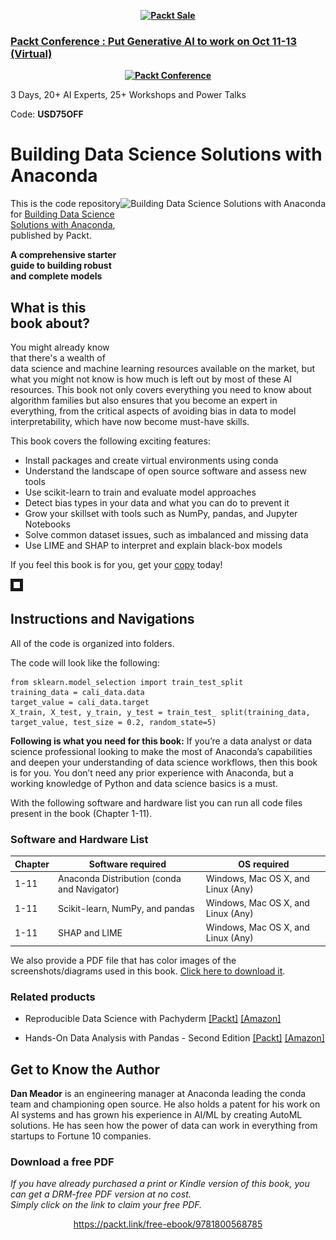 
<b><p align='center'>[![Packt Sale](https://static.packt-cdn.com/assets/images/packt+events/Improve_UX.png)](https://packt.link/algotradingpython)</p></b> 


### [Packt Conference : Put Generative AI to work on Oct 11-13 (Virtual)](https://packt.link/JGIEY)

<b><p align='center'>[![Packt Conference](https://hub.packtpub.com/wp-content/uploads/2023/08/put-generative-ai-to-work-packt.png)](https://packt.link/JGIEY)</p></b> 
3 Days, 20+ AI Experts, 25+ Workshops and Power Talks 

Code: <b>USD75OFF</b>




# Building Data Science Solutions with Anaconda

<a href="https://www.packtpub.com/product/building-data-science-solutions-with-anaconda/9781800568785?utm_source=github&utm_medium=repository&utm_campaign=9781800568785"><img src="https://static.packt-cdn.com/products/9781800568785/cover/smaller" alt="Building Data
Science Solutions with Anaconda" height="256px" align="right"></a>

This is the code repository for [Building Data Science Solutions with Anaconda](https://www.packtpub.com/product/building-data-science-solutions-with-anaconda/9781800568785?utm_source=github&utm_medium=repository&utm_campaign=9781800568785), published by Packt.

**A comprehensive starter guide to building robust and complete models**

## What is this book about?
You might already know that there's a wealth of data science and machine learning resources available on the market, but what you might not know is how much is left out by most of these AI resources. This book not only covers everything you need to know about algorithm families but also ensures that you become an expert in everything, from the critical aspects of avoiding bias in data to model interpretability, which have now become must-have skills.

This book covers the following exciting features: 
* Install packages and create virtual environments using conda
* Understand the landscape of open source software and assess new tools
* Use scikit-learn to train and evaluate model approaches
* Detect bias types in your data and what you can do to prevent it
* Grow your skillset with tools such as NumPy, pandas, and Jupyter Notebooks
* Solve common dataset issues, such as imbalanced and missing data
* Use LIME and SHAP to interpret and explain black-box models

If you feel this book is for you, get your [copy](https://www.amazon.com/dp/B09NC5XJ6D) today!

<a href="https://www.packtpub.com/?utm_source=github&utm_medium=banner&utm_campaign=GitHubBanner"><img src="https://raw.githubusercontent.com/PacktPublishing/GitHub/master/GitHub.png" 
alt="https://www.packtpub.com/" border="5" /></a>


## Instructions and Navigations
All of the code is organized into folders.

The code will look like the following:
```
from sklearn.model_selection import train_test_split
training_data = cali_data.data
target_value = cali_data.target
X_train, X_test, y_train, y_test = train_test_ split(training_data, target_value, test_size = 0.2, random_state=5)
```

**Following is what you need for this book:**
If you’re a data analyst or data science professional looking to make the most of Anaconda’s capabilities and deepen your understanding of data science workflows, then this book is for you. You don’t need any prior experience with Anaconda, but a working knowledge of Python and data science basics is a must.

With the following software and hardware list you can run all code files present in the book (Chapter 1-11).

### Software and Hardware List


| Chapter  | Software required                            | OS required                        |
| -------- | ------------------------------------         | -----------------------------------|
| 1-11	   | Anaconda Distribution (conda and Navigator)   | Windows, Mac OS X, and Linux (Any) |
| 1-11	   | Scikit-learn, NumPy, and pandas              | Windows, Mac OS X, and Linux (Any) |
| 1-11	   | SHAP and LIME                                | Windows, Mac OS X, and Linux (Any) |


We also provide a PDF file that has color images of the screenshots/diagrams used in this book. [Click here to download it](https://static.packt-cdn.com/downloads/9781800568785_ColorImages.pdf).


### Related products <Other books you may enjoy>
* Reproducible Data Science with Pachyderm [[Packt]](https://www.packtpub.com/product/reproducible-data-science-with-pachyderm/9781801074483?utm_source=github&utm_medium=repository&utm_campaign=9781801074483) [[Amazon]](https://www.amazon.com/dp/1801074488)

* Hands-On Data Analysis with Pandas - Second Edition [[Packt]](https://www.packtpub.com/product/hands-on-data-analysis-with-pandas-second-edition/9781800563452?utm_source=github&utm_medium=repository&utm_campaign=9781800563452) [[Amazon]](https://www.amazon.com/dp/1800563450)

## Get to Know the Author
**Dan Meador**
is an engineering manager at Anaconda leading the conda team and championing open source. He also holds a patent for his work on AI systems and has grown his experience in AI/ML by creating AutoML solutions. He has seen how the power of data can work in everything from startups to Fortune 10 companies.
### Download a free PDF

 <i>If you have already purchased a print or Kindle version of this book, you can get a DRM-free PDF version at no cost.<br>Simply click on the link to claim your free PDF.</i>
<p align="center"> <a href="https://packt.link/free-ebook/9781800568785">https://packt.link/free-ebook/9781800568785 </a> </p>